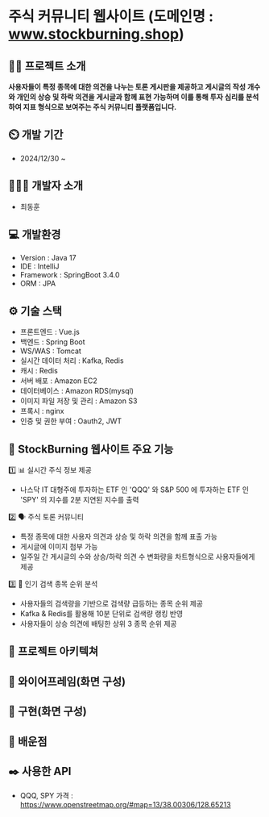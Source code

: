 # 주식 커뮤니티 웹사이트 (도메인명 : www.stockburning.shop)

## 👨‍🏫 프로젝트 소개
**사용자들이 특정 종목에 대한 의견을 나누는 토론 게시판을 제공하고 게시글의 작성 개수와 개인의 상승 및 하락 의견을 게시글과 함께 표현 가능하며 이를 통해 투자 심리를 분석하여 지표 형식으로 보여주는 주식 커뮤니티 플랫폼입니다.**<br/>



## ⏲️ 개발 기간
- 2024/12/30 ~
  
## 🧑‍🤝‍🧑 개발자 소개
- 최동훈
  
## 💻 개발환경
- Version : Java 17
- IDE : IntelliJ
- Framework : SpringBoot 3.4.0
- ORM : JPA
  
## ⚙️ 기술 스택
- 프론트엔드 : Vue.js
- 백엔드 : Spring Boot
- WS/WAS : Tomcat
- 실시간 데이터 처리 : Kafka, Redis
- 캐시 : Redis
- 서버 배포 : Amazon EC2
- 데이터베이스 : Amazon RDS(mysql)
- 이미지 파일 저장 및 관리 : Amazon S3
- 프록시 : nginx
- 인증 및 권한 부여 : Oauth2, JWT
  
## 🚀 StockBurning 웹사이트 주요 기능

1️⃣ 📊 실시간 주식 정보 제공
- 나스닥 IT 대형주에 투자하는 ETF 인 'QQQ' 와 S&P 500 에 투자하는 ETF 인 'SPY' 의 지수를 2분 지연된 지수를 출력

2️⃣ 🗣️ 주식 토론 커뮤니티
- 특정 종목에 대한 사용자 의견과 상승 및 하락 의견을 함께 표출 가능
- 게시글에 이미지 첨부 가능
- 일주일 간 게시글의 수와 상승/하락 의견 수 변화량을 차트형식으로 사용자들에게 제공

3️⃣ 📌 인기 검색 종목 순위 분석
- 사용자들의 검색량을 기반으로 검색량 급등하는 종목 순위 제공
- Kafka & Redis를 활용해 10분 단위로 검색량 랭킹 반영
- 사용자들이 상승 의견에 배팅한 상위 3 종목 순위 제공

## 📝 프로젝트 아키텍쳐


## 📝 와이어프레임(화면 구성)


## 📝 구현(화면 구성)


## 📌 배운점






## ✒️ 사용한 API
- QQQ, SPY 가격 : https://www.openstreetmap.org/#map=13/38.00306/128.65213


